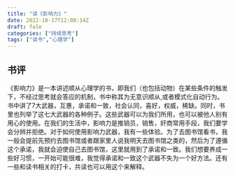 ```yaml
---
title: "读《影响力》"
date: 2022-10-17T12:08:14Z
draft: fale
categories: ["持续思考"]
tags: ["读书","心理学"]
---
```

## 书评
《影响力》是一本讲述顺从心理学的书，即我们（也包括动物）在某些条件的触发下，不经过思考就会答应的机制，书中称其为无意识顺从,或者模式化自动行为。书中讲了7大武器，互惠，承诺和一致，社会认同，喜好，权威，稀缺。同时，书里也列举了这七大武器的各种例子。这些武器可以为我们所用，也可以被他人别有用心的使用。在我们的生活中，影响力是推销员，销售，奸商常用手段，我们要学会分辨并拒绝。对于如何使用影响力武器，我有一些体验。为了去图书馆看书，我一般会提前先预约去图书馆或者跟家里人说我明天去图书馆之类的，然后为了遵循这个承诺，我就会迫使自己去图书馆，这里就用到了承诺和一致。我们想要养成一些好习惯，一开始可能很难，我觉得承诺和一致这个武器不失为一个好方法。还有一些和读书相关的打卡，共读也可以用这个来解释。
